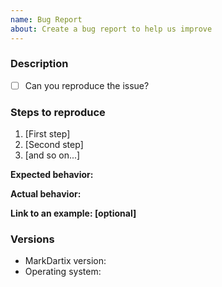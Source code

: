 ```yaml
---
name: Bug Report
about: Create a bug report to help us improve
---
```


<!--
  - Please search for issues that matches the one you want to file and use the thumbs up emoji.
  - Please make sure your application version is up to date.
-->

### Description

<!-- Description of the bug -->

- [ ] Can you reproduce the issue? <!-- no: `[ ]` or yes: `[x]` -->

### Steps to reproduce

<!-- Steps how the issue occurred. -->

1. [First step]
2. [Second step]
3. [and so on...]

**Expected behavior:**

<!-- What you expected to happen -->

**Actual behavior:**

<!-- What actually happened -->

**Link to an example: [optional]**

<!-- If you're reporting a bug that's not reproducible, or it's hard to description, please paste a screenshot of reproducing this issue - gif format is appropriate -->

### Versions

- MarkDartix version:
- Operating system:

